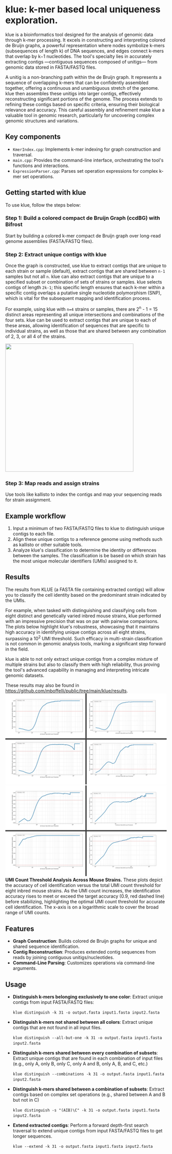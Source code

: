 # klue: k-mer based local uniqueness exploration.

klue is a bioinformatics tool designed for the analysis of genomic data through k-mer processing. It excels in constructing and interpreting colored de Bruijn graphs, a powerful representation where nodes symbolize k-mers (subsequences of length k) of DNA sequences, and edges connect k-mers that overlap by k−1 nucleotides. The tool's specialty lies in accurately extracting contigs —contiguous sequences composed of unitigs— from genomic data stored in FASTA/FASTQ files.

A unitig is a non-branching path within the de Bruijn graph. It represents a sequence of overlapping k-mers that can be confidently assembled together, offering a continuous and unambiguous stretch of the genome. klue then assembles these unitigs into larger contigs, effectively reconstructing significant portions of the genome. The process extends to refining these contigs based on specific criteria, ensuring their biological relevance and accuracy. This careful assembly and refinement make klue a valuable tool in genomic research, particularly for uncovering complex genomic structures and variations.

## Key components

- `KmerIndex.cpp`: Implements k-mer indexing for graph construction and traversal.
- `main.cpp`: Provides the command-line interface, orchestrating the tool's functions and interactions.
- `ExpressionParser.cpp`: Parses set operation expressions for complex k-mer set operations.

## Getting started with klue

To use klue, follow the steps below:

### Step 1: Build a colored compact de Bruijn Graph (ccdBG) with Bifrost

Start by building a colored k-mer compact de Bruijn graph over long-read genome assemblies (FASTA/FASTQ files).

### Step 2: Extract unique contigs with klue

Once the graph is constructed, use klue to extract contigs that are unique to each strain or sample (default), extract contigs that are shared between `n-1` samples but not all `n`. klue can also extract contigs that are unique to a specified subset or combination of sets of strains or samples. klue selects contigs of length `2k-1`; this specific length ensures that each k-mer within a specific contig overlaps a putative single nucleotide polymorphism (SNP), which is vital for the subsequent mapping and identification process.

For example, using klue with `n=4` strains or samples, there are 2<sup>n</sup> - 1 = 15 distinct areas representing all unique intersections and combinations of the four sets. klue  can be used to extract contigs that are unique to each of these areas, allowing identification of sequences that are specific to individual strains, as well as those that are shared between any combination of 2, 3, or all 4 of the strains.

<img src="https://github.com/mboffelli/projects/blob/main/images/venn-4.png" width="400" height="400">

### Step 3: Map reads and assign strains

Use tools like kallisto to index the contigs and map your sequencing reads for strain assignment.

## Example workflow

1. Input a minimum of two FASTA/FASTQ files to klue to distinguish unique contigs to each file.
2. Align these unique contigs to a reference genome using methods such as kallisto or other suitable tools.
3. Analyze klue's classification to determine the identity or differences between the samples. The classification is be based on which strain has the most unique molecular identifiers (UMIs) assigned to it.

## Results

The results from KLUE (a FASTA file containing extracted contigs) will allow you to classify the cell identity based on the predominant strain indicated by the UMIs.

For example, when tasked with distinguishing and classifying cells from eight distinct and genetically varied inbred mouse strains, klue performed with an impressive precision that was on par with pairwise comparisons. The plots below highlight klue's robustness, showcasing that it maintains high accuracy in identifying unique contigs across all eight strains, surpassing a 10<sup>2</sup> UMI threshold. Such efficacy in multi-strain classification is not common in genomic analysis tools, marking a significant step forward in the field.

klue is able to not only extract unique contigs from a complex mixture of multiple strains but also to classify them with high reliability, thus proving the tool's advanced capability in managing and interpreting intricate genomic datasets.

These results may also be found in https://github.com/mboffelli/public/tree/main/klue/results.
<img src="https://github.com/mboffelli/public/blob/main/klue/results/ABCD.jpg">
<img src="https://github.com/mboffelli/public/blob/main/klue/results/EFGH.jpg">
**UMI Count Threshold Analysis Across Mouse Strains.** These plots depict the accuracy of cell identification versus the total UMI count threshold for eight inbred mouse strains. As the UMI count increases, the identification accuracy rises to meet or exceed the target accuracy (0.9, red dashed line) before stabilizing, highlighting the optimal UMI count threshold for accurate cell identification. The x-axis is on a logarithmic scale to cover the broad range of UMI counts.


## Features

- **Graph Construction**: Builds colored de Bruijn graphs for unique and shared sequence identification.
- **Contig Reconstruction**: Produces extended contig sequences from reads by joining contiguous unitigs/nucleotides.
- **Command-Line Parsing**: Customizes operations via command-line arguments.

## Usage
- **Distinguish k-mers belonging exclusively to one color**: Extract unique contigs from input FASTA/FASTQ files:

  ```klue distinguish -k 31 -o output.fasta input1.fasta input2.fasta```
- **Distinguish k-mers not shared between all colors**: Extract unique contigs that are not found in all input files.
  
  ```klue distinguish --all-but-one -k 31 -o output.fasta input1.fasta input2.fasta```
- **Distinguish k-mers shared between every combination of subsets**:  Extract unique contigs that are found in each combination of input files (e.g., only A, only B, only C, only A and B, only A, B, and C, etc.)

  ```klue distinguish --combinations -k 31 -o output.fasta input1.fasta input2.fasta```
- **Distinguish k-mers shared between a combination of subsets**:  Extract contigs based on complex set operations (e.g., shared between A and B but not in C)
  
  ```klue distinguish -s "(AIB)\C" -k 31 -o output.fasta input1.fasta input2.fasta```
- **Extend extracted contigs**: Perform a forward depth-first search traversal to extend unique contigs from input FASTA/FASTQ files to get longer sequences.
  
  ```klue --extend -k 31 -o output.fasta input1.fasta input2.fasta```

